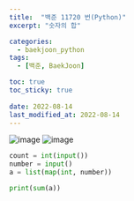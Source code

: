 ```yaml
---
title:  "백준 11720 번(Python)"
excerpt: "숫자의 합"

categories:
  - baekjoon_python
tags:
  - [백준, BaekJoon]

toc: true
toc_sticky: true
 
date: 2022-08-14
last_modified_at: 2022-08-14
---
```


![image](https://user-images.githubusercontent.com/106606698/184526374-573fc8de-c750-45f9-ac34-b1eb23f01093.png)
![image](https://user-images.githubusercontent.com/106606698/184526383-a2f945a9-1a6b-4969-ba70-54eea372f67a.png)
 
 
```python
count = int(input())
number = input()
a = list(map(int, number))

print(sum(a))
```  